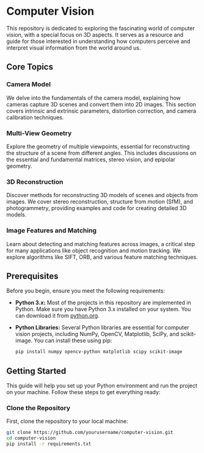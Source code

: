 # Computer Vision

This repository is dedicated to exploring the fascinating world of computer vision, with a special focus on 3D aspects.
It serves as a resource and guide for those interested in understanding how computers perceive and interpret visual
information from the world around us.

## Core Topics

### Camera Model

We delve into the fundamentals of the camera model, explaining how cameras capture 3D scenes and convert them into 2D
images. This section covers intrinsic and extrinsic parameters, distortion correction, and camera calibration
techniques.

### Multi-View Geometry

Explore the geometry of multiple viewpoints, essential for reconstructing the structure of a scene from different
angles. This includes discussions on the essential and fundamental matrices, stereo vision, and epipolar geometry.

### 3D Reconstruction

Discover methods for reconstructing 3D models of scenes and objects from images. We cover stereo reconstruction,
structure from motion (SfM), and photogrammetry, providing examples and code for creating detailed 3D models.

### Image Features and Matching

Learn about detecting and matching features across images, a critical step for many applications like object recognition
and motion tracking. We explore algorithms like SIFT, ORB, and various feature matching techniques.

## Prerequisites

Before you begin, ensure you meet the following requirements:

- **Python 3.x:** Most of the projects in this repository are implemented in Python. Make sure you have Python 3.x
  installed on your system. You can download it from [python.org](https://www.python.org/).

- **Python Libraries:** Several Python libraries are essential for computer vision projects, including NumPy, OpenCV,
  Matplotlib, SciPy, and scikit-image. You can install these using pip:
  ```bash
  pip install numpy opencv-python matplotlib scipy scikit-image

## Getting Started

This guide will help you set up your Python environment and run the project on your machine. Follow these steps to get
everything ready:

### Clone the Repository

First, clone the repository to your local machine:

```bash
git clone https://github.com/yourusername/computer-vision.git
cd computer-vision
pip install -r requirements.txt